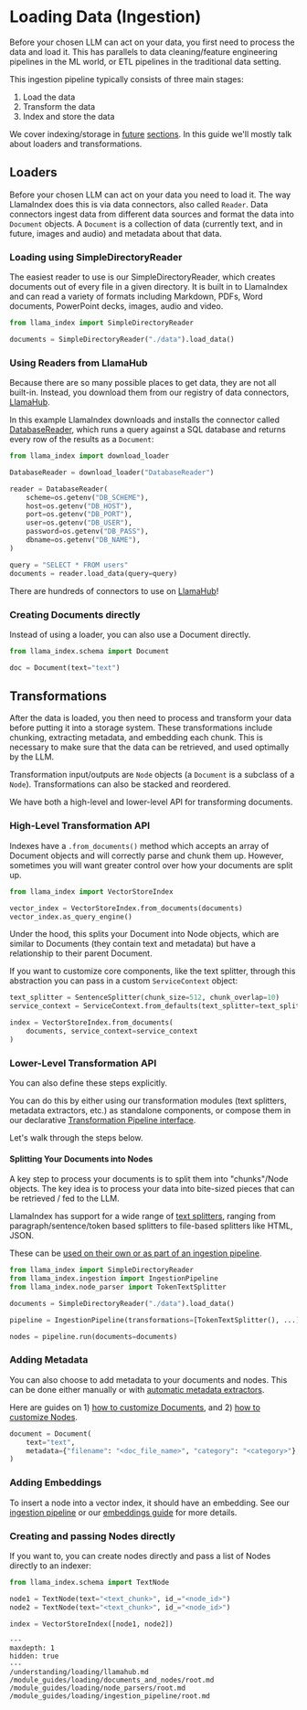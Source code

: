 # Loading Data (Ingestion)

Before your chosen LLM can act on your data, you first need to process the data and load it. This has parallels to data cleaning/feature engineering pipelines in the ML world, or ETL pipelines in the traditional data setting.

This ingestion pipeline typically consists of three main stages:

1. Load the data
2. Transform the data
3. Index and store the data

We cover indexing/storage in [future](/docs/understanding/indexing/indexing.md) [sections](/docs/understanding/storing/storing.md). In this guide we'll mostly talk about loaders and transformations.

## Loaders

Before your chosen LLM can act on your data you need to load it. The way LlamaIndex does this is via data connectors, also called `Reader`. Data connectors ingest data from different data sources and format the data into `Document` objects. A `Document` is a collection of data (currently text, and in future, images and audio) and metadata about that data.

### Loading using SimpleDirectoryReader

The easiest reader to use is our SimpleDirectoryReader, which creates documents out of every file in a given directory. It is built in to LlamaIndex and can read a variety of formats including Markdown, PDFs, Word documents, PowerPoint decks, images, audio and video.

```python
from llama_index import SimpleDirectoryReader

documents = SimpleDirectoryReader("./data").load_data()
```

### Using Readers from LlamaHub

Because there are so many possible places to get data, they are not all built-in. Instead, you download them from our registry of data connectors, [LlamaHub](/understanding/loading/llamahub.md).

In this example LlamaIndex downloads and installs the connector called [DatabaseReader](https://llamahub.ai/l/database), which runs a query against a SQL database and returns every row of the results as a `Document`:

```python
from llama_index import download_loader

DatabaseReader = download_loader("DatabaseReader")

reader = DatabaseReader(
    scheme=os.getenv("DB_SCHEME"),
    host=os.getenv("DB_HOST"),
    port=os.getenv("DB_PORT"),
    user=os.getenv("DB_USER"),
    password=os.getenv("DB_PASS"),
    dbname=os.getenv("DB_NAME"),
)

query = "SELECT * FROM users"
documents = reader.load_data(query=query)
```

There are hundreds of connectors to use on [LlamaHub](https://llamahub.ai)!

### Creating Documents directly

Instead of using a loader, you can also use a Document directly.

```python
from llama_index.schema import Document

doc = Document(text="text")
```

## Transformations

After the data is loaded, you then need to process and transform your data before putting it into a storage system. These transformations include chunking, extracting metadata, and embedding each chunk. This is necessary to make sure that the data can be retrieved, and used optimally by the LLM.

Transformation input/outputs are `Node` objects (a `Document` is a subclass of a `Node`). Transformations can also be stacked and reordered.

We have both a high-level and lower-level API for transforming documents.

### High-Level Transformation API

Indexes have a `.from_documents()` method which accepts an array of Document objects and will correctly parse and chunk them up. However, sometimes you will want greater control over how your documents are split up.

```python
from llama_index import VectorStoreIndex

vector_index = VectorStoreIndex.from_documents(documents)
vector_index.as_query_engine()
```

Under the hood, this splits your Document into Node objects, which are similar to Documents (they contain text and metadata) but have a relationship to their parent Document.

If you want to customize core components, like the text splitter, through this abstraction you can pass in a custom `ServiceContext` object:

```python
text_splitter = SentenceSplitter(chunk_size=512, chunk_overlap=10)
service_context = ServiceContext.from_defaults(text_splitter=text_splitter)

index = VectorStoreIndex.from_documents(
    documents, service_context=service_context
)
```

### Lower-Level Transformation API

You can also define these steps explicitly.

You can do this by either using our transformation modules (text splitters, metadata extractors, etc.) as standalone components, or compose them in our declarative [Transformation Pipeline interface](/docs/module_guides/loading/ingestion_pipeline/root.md).

Let's walk through the steps below.

#### Splitting Your Documents into Nodes

A key step to process your documents is to split them into "chunks"/Node objects. The key idea is to process your data into bite-sized pieces that can be retrieved / fed to the LLM.

LlamaIndex has support for a wide range of [text splitters](/module_guides/loading/node_parsers/modules.md), ranging from paragraph/sentence/token based splitters to file-based splitters like HTML, JSON.

These can be [used on their own or as part of an ingestion pipeline](/module_guides/loading/node_parsers/root.md).

```python
from llama_index import SimpleDirectoryReader
from llama_index.ingestion import IngestionPipeline
from llama_index.node_parser import TokenTextSplitter

documents = SimpleDirectoryReader("./data").load_data()

pipeline = IngestionPipeline(transformations=[TokenTextSplitter(), ...])

nodes = pipeline.run(documents=documents)
```

### Adding Metadata

You can also choose to add metadata to your documents and nodes. This can be done either manually or with [automatic metadata extractors](/module_guides/loading/documents_and_nodes/usage_metadata_extractor.md).

Here are guides on 1) [how to customize Documents](/module_guides/loading/documents_and_nodes/usage_documents.md), and 2) [how to customize Nodes](/module_guides/loading/documents_and_nodes/usage_nodes.md).

```python
document = Document(
    text="text",
    metadata={"filename": "<doc_file_name>", "category": "<category>"},
)
```

### Adding Embeddings

To insert a node into a vector index, it should have an embedding. See our [ingestion pipeline](/module_guides/loading/ingestion_pipeline/root.md) or our [embeddings guide](/module_guides/models/embeddings.md) for more details.

### Creating and passing Nodes directly

If you want to, you can create nodes directly and pass a list of Nodes directly to an indexer:

```python
from llama_index.schema import TextNode

node1 = TextNode(text="<text_chunk>", id_="<node_id>")
node2 = TextNode(text="<text_chunk>", id_="<node_id>")

index = VectorStoreIndex([node1, node2])
```

```{toctree}
---
maxdepth: 1
hidden: true
---
/understanding/loading/llamahub.md
/module_guides/loading/documents_and_nodes/root.md
/module_guides/loading/node_parsers/root.md
/module_guides/loading/ingestion_pipeline/root.md
```
